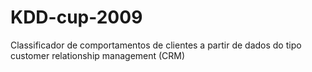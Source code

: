 # KDD-cup-2009
Classificador de comportamentos de clientes a partir de dados do tipo customer relationship management (CRM)
